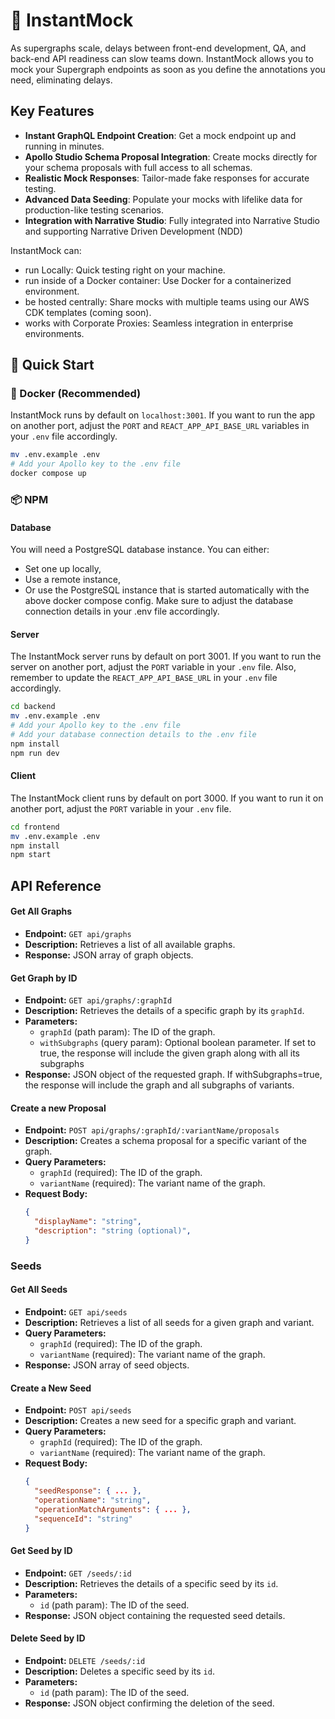 # 🚀 InstantMock

As supergraphs scale, delays between front-end development, QA, and back-end API readiness can slow teams down. InstantMock allows you to mock your Supergraph endpoints as soon as you define the annotations you need, eliminating delays.

## Key Features
- **Instant GraphQL Endpoint Creation**: Get a mock endpoint up and running in minutes. 
- **Apollo Studio Schema Proposal Integration**: Create mocks directly for your schema proposals with full access to all schemas.
- **Realistic Mock Responses**: Tailor-made fake responses for accurate testing.
- **Advanced Data Seeding**: Populate your mocks with lifelike data for production-like testing scenarios.
- **Integration with Narrative Studio**: Fully integrated into Narrative Studio and supporting Narrative Driven Development (NDD)

InstantMock can:
- run Locally: Quick testing right on your machine.
- run inside of a Docker container: Use Docker for a containerized environment.
- be hosted centrally: Share mocks with multiple teams using our AWS CDK templates (coming soon).
- works with Corporate Proxies: Seamless integration in enterprise environments.

## 🚀 Quick Start

### 🐳 Docker (Recommended)
InstantMock runs by default on `localhost:3001`. If you want to run the app on another port, adjust the `PORT` and `REACT_APP_API_BASE_URL` variables in your `.env` file accordingly.

```bash
mv .env.example .env
# Add your Apollo key to the .env file
docker compose up
```

### 📦 NPM
#### Database
You will need a PostgreSQL database instance. You can either:
- Set one up locally,
- Use a remote instance, 
- Or use the PostgreSQL instance that is started automatically with the above docker compose config.
Make sure to adjust the database connection details in your .env file accordingly.

#### Server
The InstantMock server runs by default on port 3001. If you want to run the server on another port, adjust the `PORT` variable in your `.env` file. Also, remember to update the `REACT_APP_API_BASE_URL` in your `.env` file accordingly.
```bash
cd backend
mv .env.example .env
# Add your Apollo key to the .env file
# Add your database connection details to the .env file
npm install
npm run dev
```

#### Client
The InstantMock client runs by default on port 3000. If you want to run it on another port, adjust the `PORT` variable in your `.env` file.
```bash
cd frontend
mv .env.example .env
npm install
npm start
```

## API Reference

#### Get All Graphs
- **Endpoint:** `GET api/graphs`
- **Description:** Retrieves a list of all available graphs.
- **Response:** JSON array of graph objects.

#### Get Graph by ID
- **Endpoint:** `GET api/graphs/:graphId`
- **Description:** Retrieves the details of a specific graph by its `graphId`.
- **Parameters:**
    - `graphId` (path param): The ID of the graph.
    - `withSubgraphs` (query param): Optional boolean parameter. If set to true, the response will include the given graph along with all its subgraphs
- **Response:** JSON object of the requested graph. If withSubgraphs=true, the response will include the graph and all subgraphs of variants.

#### Create a new Proposal
- **Endpoint:** `POST api/graphs/:graphId/:variantName/proposals`
- **Description:** Creates a schema proposal for a specific variant of the graph.
- **Query Parameters:**
    - `graphId` (required): The ID of the graph.
    - `variantName` (required): The variant name of the graph.
- **Request Body:**
  ```json
  {
    "displayName": "string",
    "description": "string (optional)",
  }

### Seeds

#### Get All Seeds
- **Endpoint:** `GET api/seeds`
- **Description:** Retrieves a list of all seeds for a given graph and variant.
- **Query Parameters:**
    - `graphId` (required): The ID of the graph.
    - `variantName` (required): The variant name of the graph.
- **Response:** JSON array of seed objects.

#### Create a New Seed
- **Endpoint:** `POST api/seeds`
- **Description:** Creates a new seed for a specific graph and variant.
- **Query Parameters:**
    - `graphId` (required): The ID of the graph.
    - `variantName` (required): The variant name of the graph.
- **Request Body:**
  ```json
  {
    "seedResponse": { ... },
    "operationName": "string",
    "operationMatchArguments": { ... },
    "sequenceId": "string"
  }

#### Get Seed by ID
- **Endpoint:** `GET /seeds/:id`
- **Description:** Retrieves the details of a specific seed by its `id`.
- **Parameters:**
    - `id` (path param): The ID of the seed.
- **Response:** JSON object containing the requested seed details.

#### Delete Seed by ID
- **Endpoint:** `DELETE /seeds/:id`
- **Description:** Deletes a specific seed by its `id`.
- **Parameters:**
    - `id` (path param): The ID of the seed.
- **Response:** JSON object confirming the deletion of the seed.
